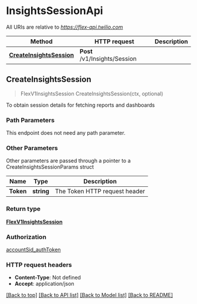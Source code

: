 # InsightsSessionApi

All URIs are relative to *https://flex-api.twilio.com*

Method | HTTP request | Description
------------- | ------------- | -------------
[**CreateInsightsSession**](InsightsSessionApi.md#CreateInsightsSession) | **Post** /v1/Insights/Session | 



## CreateInsightsSession

> FlexV1InsightsSession CreateInsightsSession(ctx, optional)



To obtain session details for fetching reports and dashboards

### Path Parameters

This endpoint does not need any path parameter.

### Other Parameters

Other parameters are passed through a pointer to a CreateInsightsSessionParams struct


Name | Type | Description
------------- | ------------- | -------------
**Token** | **string** | The Token HTTP request header

### Return type

[**FlexV1InsightsSession**](FlexV1InsightsSession.md)

### Authorization

[accountSid_authToken](../README.md#accountSid_authToken)

### HTTP request headers

- **Content-Type**: Not defined
- **Accept**: application/json

[[Back to top]](#) [[Back to API list]](../README.md#documentation-for-api-endpoints)
[[Back to Model list]](../README.md#documentation-for-models)
[[Back to README]](../README.md)

